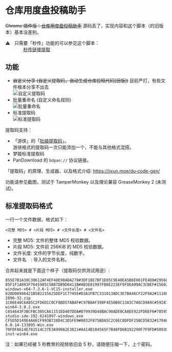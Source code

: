 仓库用度盘投稿助手
==================

<del>Chrome 插件版：[仓库用度盘投稿助手](https://chrome.google.com/webstore/detail/iaogjohjloacflojfjajlcmmoajbdpcb)</del> 源码丢了，实现内容和这个脚本（的旧版本）基本没差别。

⚠　只需要「秒传」功能的可以参见这个脚本：  
　　　　[秒传链接提取](https://greasyfork.org/scripts/397324)

## 功能

* <del>自定义分享 (自定义提取码，自动生成仓库投稿代码[旧版])</del> 目前严打，有些文件根本分享不出去  
  ![自定义提取码](https://raw.githubusercontent.com/JixunMoe/dupan-helper/master/images/custom_share.png)
* 批量重命名 (自定义命名规则)  
  ![批量重命名](https://raw.githubusercontent.com/JixunMoe/dupan-helper/master/images/batch_rename.png)
* 标准提取码  
  ![标准提取码](https://raw.githubusercontent.com/JixunMoe/dupan-helper/master/images/std_code.png)

提取码支持：

* 「游侠」的「[肚娘提取码](http://game.ali213.net/thread-5465798-1-1.html)」。  
  游侠格式的提取码一次只能添加一个，不能与其他格式混搭。
* 梦姬标准提取码
* PanDownload 的 `bdpan://` 协议链接。

「提取码」的原理、生成器、以及格式介绍: https://jixun.moe/du-code-gen/

功能请参见截图，测试于 TamperMonkey 以及理论兼容 GreaseMonkey 2 (未测试)。

## 标准提取码格式

一行一个文件数据，格式如下：

    <完整 MD5> # <片段 MD5> # <文件长度> # <文件名>

* 完整 MD5: 文件的整体 MD5 校验数据。
* 片段 MD5: 文件前 256KiB 的 MD5 校验数据。
* 文件长度: 文件的字节长度，纯数字。
* 文件名　: 导入的文件名称。

合并起来就是下面这个样子（提取码仅供测试用途）:

```
855E7B1A30C30612AF4EF48E98ADA278#3DF18E7BF1E05C9E40EA5B6E061FE4D8#295682048#LibreOffice_6.2.4_Win_x64.msi
85F1F1A093F7645985C5B87DB9D0411B#AB3E81997FB8E223EF9FDEA99AC3CBEF#156026792#xampp-windows-x64-7.3.6-1-VC15-installer.exe
828D08946421B5B2215625DEF1C7745E#D3A1FB7C331013ADC3E7BA46CF22F9A2#111087432#MeGUI-2896-32.zip
1C06E48C6A85C2FD6D1C0CF8BD57ABAF#C97B8AF390F4E50B0C13A3C7A6CD9A9C#59287984#Wireshark-win64-3.0.2.exe
C654643F3BCFBC305CA61151ED407DDA#D79939D48BAC90ADE0CA8EE922FD6EF6#785958680#android-studio-ide-192.6241897-windows.exe
CF5D5D149E4A6ECF993B720D4C3D5FE9#8032F875BDA5C2C6EC8DFDF25BCD5B32#170460680#VirtualBox-6.0.14-133895-Win.exe
70FDFA614E781514C37E3A990A2E3821#A414B184565F7B48FD6B192290F7F9FD#50930768#eclipse-inst-win64.exe
```

注：如果已经被 5 秒教育的视频依旧会 5 秒，请随便压缩一下，上个密码。
